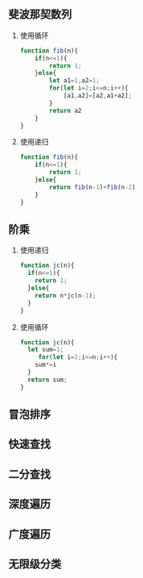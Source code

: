 ## 斐波那契数列

1. 使用循环

   ```javascript
   function fib(n){
       if(n<=1){
           return 1;
       }else{
           let a1=1,a2=1;
           for(let i=2;i<=n;i++){
               [a1,a2]=[a2,a1+a2];
           }
           return a2
       }
   }
   ```

2. 使用递归

   ```javascript
   function fib(n){
       if(n<=1){
           return 1;
       }else{
           return fib(n-1)+fib(n-2)
       }
   }
   ```



## 阶乘

1. 使用递归

   ```js
   function jc(n){
     if(n<=1){
       return 1;
     }else{
       return n*jc(n-1);
     }
   }
   ```

2. 使用循环

   ```js
   function jc(n){
     let sum=1;
    	for(let i=1;i<=n;i++){
       sum*=i
     }
     return sum;
   }
   ```



## 冒泡排序

## 快速查找

## 二分查找

## 深度遍历

## 广度遍历

## 无限级分类

